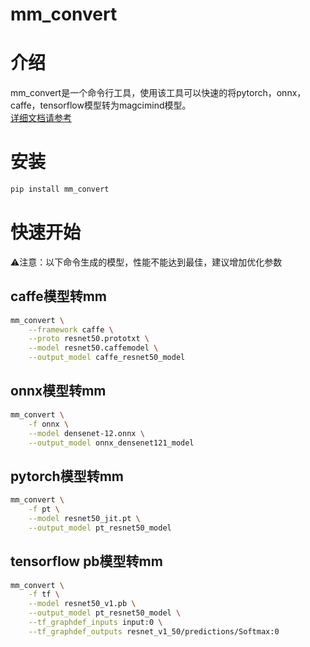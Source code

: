 # mm_convert

# 介绍
mm_convert是一个命令行工具，使用该工具可以快速的将pytorch，onnx，caffe，tensorflow模型转为magcimind模型。    
[详细文档请参考](https://dx111.github.io/mm_convert/)

# 安装
```bash
pip install mm_convert
```

# 快速开始
⚠注意：以下命令生成的模型，性能不能达到最佳，建议增加优化参数
## caffe模型转mm
```bash
mm_convert \
    --framework caffe \
    --proto resnet50.prototxt \
    --model resnet50.caffemodel \
    --output_model caffe_resnet50_model
```
## onnx模型转mm
```bash
mm_convert \
    -f onnx \
    --model densenet-12.onnx \
    --output_model onnx_densenet121_model
```
## pytorch模型转mm
```bash
mm_convert \
    -f pt \
    --model resnet50_jit.pt \
    --output_model pt_resnet50_model
```
## tensorflow pb模型转mm
```bash
mm_convert \
    -f tf \
    --model resnet50_v1.pb \
    --output_model pt_resnet50_model \
    --tf_graphdef_inputs input:0 \
    --tf_graphdef_outputs resnet_v1_50/predictions/Softmax:0
```

